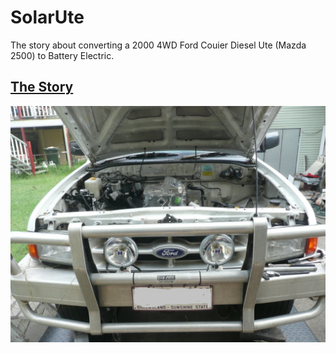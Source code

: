 # SolarUte

The story about converting a 2000 4WD Ford Couier Diesel Ute (Mazda 2500) to Battery Electric.



## [The Story](https://github.com/mackelec/SolarUte/blob/master/The_Story/readme.md)



![Solar Ute](https://github.com/mackelec/SolarUte/blob/master/photos/P1070992-x.jpg)







